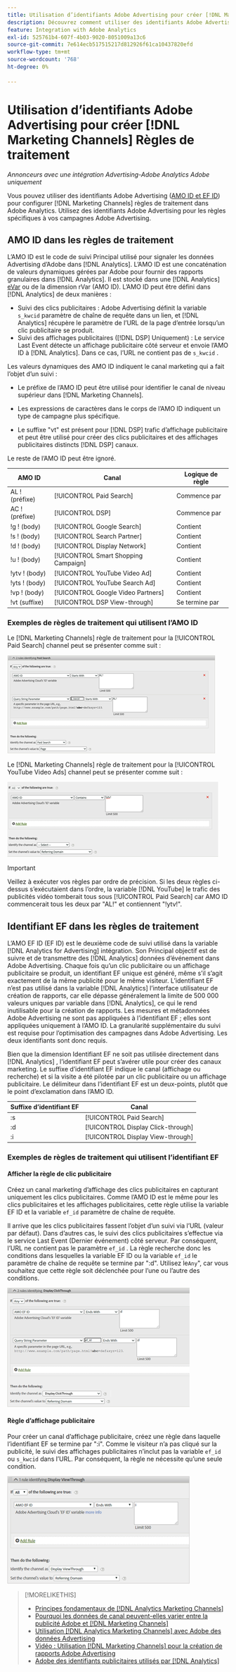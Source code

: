 ```yaml
---
title: Utilisation d’identifiants Adobe Advertising pour créer [!DNL Marketing Channels] Règles
description: Découvrez comment utiliser des identifiants Adobe Advertising pour créer des règles de traitement pour [!DNL Analytics Marketing Channels].
feature: Integration with Adobe Analytics
exl-id: 525761b4-607f-4b03-9020-8051009a13c6
source-git-commit: 7e614ecb517515217d812926f61ca10437820efd
workflow-type: tm+mt
source-wordcount: '768'
ht-degree: 0%

---
```


# Utilisation d’identifiants Adobe Advertising pour créer [!DNL Marketing Channels] Règles de traitement

*Annonceurs avec une intégration Advertising-Adobe Analytics Adobe uniquement*

Vous pouvez utiliser des identifiants Adobe Advertising ([AMO ID et EF ID](../ids.md)) pour configurer [!DNL Marketing Channels] règles de traitement dans Adobe Analytics. Utilisez des identifiants Adobe Advertising pour les règles spécifiques à vos campagnes Adobe Advertising.

## AMO ID dans les règles de traitement

L’AMO ID est le code de suivi Principal utilisé pour signaler les données Advertising d’Adobe dans [!DNL Analytics]. L’AMO ID est une concaténation de valeurs dynamiques gérées par Adobe pour fournir des rapports granulaires dans [!DNL Analytics]. Il est stocké dans une [!DNL Analytics] [eVar](https://experienceleague.adobe.com/docs/analytics/components/dimensions/evar.html) ou de la dimension rVar (AMO ID). L’AMO ID peut être défini dans [!DNL Analytics] de deux manières :

* Suivi des clics publicitaires : Adobe Advertising définit la variable `s_kwcid` paramètre de chaîne de requête dans un lien, et [!DNL Analytics] récupère le paramètre de l’URL de la page d’entrée lorsqu’un clic publicitaire se produit.
* Suivi des affichages publicitaires ([!DNL DSP] Uniquement) : Le service Last Event détecte un affichage publicitaire côté serveur et envoie l’AMO ID à [!DNL Analytics]. Dans ce cas, l’URL ne contient pas de `s_kwcid` .

Les valeurs dynamiques des AMO ID indiquent le canal marketing qui a fait l’objet d’un suivi :

* Le préfixe de l’AMO ID peut être utilisé pour identifier le canal de niveau supérieur dans [!DNL Marketing Channels].

* Les expressions de caractères dans le corps de l’AMO ID indiquent un type de campagne plus spécifique.

* Le suffixe &quot;vt&quot; est présent pour [!DNL DSP] trafic d’affichage publicitaire et peut être utilisé pour créer des clics publicitaires et des affichages publicitaires distincts [!DNL DSP] canaux.

Le reste de l’AMO ID peut être ignoré.

| AMO ID | Canal | Logique de règle |
|--------|---------|--------------------|
| AL ! (préfixe) | [!UICONTROL Paid Search] | Commence par |
| AC ! (préfixe) | [!UICONTROL DSP] | Commence par |
| !g ! (body) | [!UICONTROL Google Search] | Contient |
| !s ! (body) | [!UICONTROL Search Partner] | Contient |
| !d ! (body) | [!UICONTROL Display Network] | Contient |
| !u ! (body) | [!UICONTROL Smart Shopping Campaign] | Contient |
| !ytv ! (body) | [!UICONTROL YouTube Video Ad] | Contient |
| !yts ! (body) | [!UICONTROL YouTube Search Ad] | Contient |
| !vp ! (body) | [!UICONTROL Google Video Partners] | Contient |
| !vt (suffixe) | [!UICONTROL DSP View-through] | Se termine par |

### Exemples de règles de traitement qui utilisent l’AMO ID

Le [!DNL Marketing Channels] règle de traitement pour la [!UICONTROL Paid Search] channel peut se présenter comme suit :

![Exemple d’un [!UICONTROL Paid Search] règle](/help/integrations/assets/a4adc-mc-rule-paidsearch.png)

Le [!DNL Marketing Channels] règle de traitement pour la [!UICONTROL YouTube Video Ads] channel peut se présenter comme suit :

![Exemple d’un [!UICONTROL YouTube Video Ads] règle](/help/integrations/assets/a4adc-mc-rule-youtube-video.png)

>[!IMPORTANT]
>
> Veillez à exécuter vos règles par ordre de précision. Si les deux règles ci-dessus s’exécutaient dans l’ordre, la variable [!DNL YouTube] le trafic des publicités vidéo tomberait tous sous [!UICONTROL Paid Search] car AMO ID commencerait tous les deux par &quot;AL!&quot; et contiennent &quot;!ytv!&quot;.

## Identifiant EF dans les règles de traitement

L’AMO EF ID (EF ID) est le deuxième code de suivi utilisé dans la variable [!DNL Analytics for Advertising] intégration. Son Principal objectif est de suivre et de transmettre des [!DNL Analytics] données d’événement dans Adobe Advertising. Chaque fois qu’un clic publicitaire ou un affichage publicitaire se produit, un identifiant EF unique est généré, même s’il s’agit exactement de la même publicité pour le même visiteur. L’identifiant EF n’est pas utilisé dans la variable [!DNL Analytics] l’interface utilisateur de création de rapports, car elle dépasse généralement la limite de 500 000 valeurs uniques par variable dans [!DNL Analytics], ce qui le rend inutilisable pour la création de rapports. Les mesures et métadonnées Adobe Advertising ne sont pas appliquées à l’identifiant EF ; elles sont appliquées uniquement à l’AMO ID. La granularité supplémentaire du suivi est requise pour l’optimisation des campagnes dans Adobe Advertising. Les deux identifiants sont donc requis.

Bien que la dimension Identifiant EF ne soit pas utilisée directement dans [!DNL Analytics] , l’identifiant EF peut s’avérer utile pour créer des canaux marketing. Le suffixe d’identifiant EF indique le canal (affichage ou recherche) et si la visite a été pilotée par un clic publicitaire ou un affichage publicitaire. Le délimiteur dans l’identifiant EF est un deux-points, plutôt que le point d’exclamation dans l’AMO ID.

| Suffixe d’identifiant EF | Canal |
|-------|---------|
| :s | [!UICONTROL Paid Search] |
| :d | [!UICONTROL Display Click-through] |
| :i | [!UICONTROL Display View-through] |

### Exemples de règles de traitement qui utilisent l’identifiant EF

#### Afficher la règle de clic publicitaire

Créez un canal marketing d’affichage des clics publicitaires en capturant uniquement les clics publicitaires. Comme l’AMO ID est le même pour les clics publicitaires et les affichages publicitaires, cette règle utilise la variable EF ID et la variable `ef_id` paramètre de chaîne de requête.

Il arrive que les clics publicitaires fassent l’objet d’un suivi via l’URL (valeur par défaut). Dans d’autres cas, le suivi des clics publicitaires s’effectue via le service Last Event (Dernier événement) côté serveur. Par conséquent, l’URL ne contient pas le paramètre `ef_id` . La règle recherche donc les conditions dans lesquelles la variable EF ID ou la variable `ef_id` le paramètre de chaîne de requête se termine par &quot;:d&quot;. Utilisez le`Any`&quot;, car vous souhaitez que cette règle soit déclenchée pour l’une ou l’autre des conditions.

![Exemple de règle de clic publicitaire](/help/integrations/assets/a4adc-mc-rule-display-ct.png)

#### Règle d’affichage publicitaire

Pour créer un canal d’affichage publicitaire, créez une règle dans laquelle l’identifiant EF se termine par &quot;:i&quot;. Comme le visiteur n’a pas cliqué sur la publicité, le suivi des affichages publicitaires n’inclut pas la variable `ef_id` ou `s_kwcid` dans l’URL. Par conséquent, la règle ne nécessite qu’une seule condition.

![Exemple de règle d&#39;affichage publicitaire](/help/integrations/assets/a4adc-mc-rule-display-vt.png)

>[!MORELIKETHIS]
>
>* [Principes fondamentaux de [!DNL Analytics Marketing Channels]](mc-overview.md)
>* [Pourquoi les données de canal peuvent-elles varier entre la publicité Adobe et [!DNL Marketing Channels]](mc-data-variances.md)
>* [Utilisation [!DNL Analytics Marketing Channels] avec Adobe des données Advertising](mc-ac-data.md)
>* [Vidéo : Utilisation [!DNL Marketing Channels] pour la création de rapports Adobe Advertising](https://experienceleague.adobe.com/docs/advertising-learn/tutorials/analytics/analytics-reporting-a4adc.html)
>* [Adobe des identifiants publicitaires utilisés par [!DNL Analytics]](/help/integrations/analytics/ids.md)

